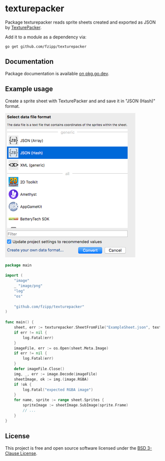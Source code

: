 # texturepacker

Package texturepacker reads sprite sheets created and exported as JSON by
[TexturePacker](https://www.codeandweb.com/texturepacker).

Add it to a module as a dependency via:

```
go get github.com/fzipp/texturepacker
```

## Documentation

Package documentation is available [on pkg.go.dev](https://pkg.go.dev/github.com/fzipp/texturepacker?tab=doc).

## Example usage

Create a sprite sheet with TexturePacker and and save it in "JSON (Hash)" format.

![TexturePacker format selection dialog](doc/jsonhashformat.png?raw=true "TexturePacker format selection dialog")

```go
package main

import (
	"image"
	_ "image/png"
	"log"
	"os"

	"github.com/fzipp/texturepacker"
)

func main() {
	sheet, err := texturepacker.SheetFromFile("ExampleSheet.json", texturepacker.FormatJSONHash{})
	if err != nil {
		log.Fatal(err)
	}
	imageFile, err := os.Open(sheet.Meta.Image)
	if err != nil {
		log.Fatal(err)
	}
	defer imageFile.Close()
	img, _, err := image.Decode(imageFile)
	sheetImage, ok := img.(image.RGBA)
	if !ok {
		log.Fatal("expected RGBA image")
	}
	for name, sprite := range sheet.Sprites {
		spriteImage := sheetImage.SubImage(sprite.Frame)
		// ...
	}
}
```

## License

This project is free and open source software licensed under the
[BSD 3-Clause License](LICENSE).
